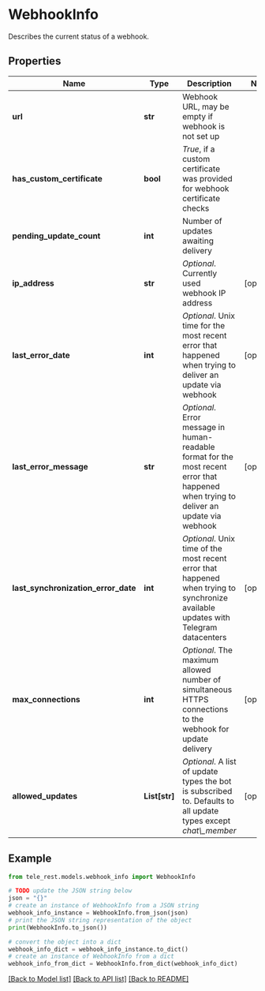 # WebhookInfo

Describes the current status of a webhook.

## Properties

Name | Type | Description | Notes
------------ | ------------- | ------------- | -------------
**url** | **str** | Webhook URL, may be empty if webhook is not set up | 
**has_custom_certificate** | **bool** | *True*, if a custom certificate was provided for webhook certificate checks | 
**pending_update_count** | **int** | Number of updates awaiting delivery | 
**ip_address** | **str** | *Optional*. Currently used webhook IP address | [optional] 
**last_error_date** | **int** | *Optional*. Unix time for the most recent error that happened when trying to deliver an update via webhook | [optional] 
**last_error_message** | **str** | *Optional*. Error message in human-readable format for the most recent error that happened when trying to deliver an update via webhook | [optional] 
**last_synchronization_error_date** | **int** | *Optional*. Unix time of the most recent error that happened when trying to synchronize available updates with Telegram datacenters | [optional] 
**max_connections** | **int** | *Optional*. The maximum allowed number of simultaneous HTTPS connections to the webhook for update delivery | [optional] 
**allowed_updates** | **List[str]** | *Optional*. A list of update types the bot is subscribed to. Defaults to all update types except *chat\\_member* | [optional] 

## Example

```python
from tele_rest.models.webhook_info import WebhookInfo

# TODO update the JSON string below
json = "{}"
# create an instance of WebhookInfo from a JSON string
webhook_info_instance = WebhookInfo.from_json(json)
# print the JSON string representation of the object
print(WebhookInfo.to_json())

# convert the object into a dict
webhook_info_dict = webhook_info_instance.to_dict()
# create an instance of WebhookInfo from a dict
webhook_info_from_dict = WebhookInfo.from_dict(webhook_info_dict)
```
[[Back to Model list]](../README.md#documentation-for-models) [[Back to API list]](../README.md#documentation-for-api-endpoints) [[Back to README]](../README.md)


